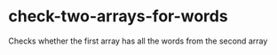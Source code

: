 # check-two-arrays-for-words
Checks whether the first array has all the words from the second array
